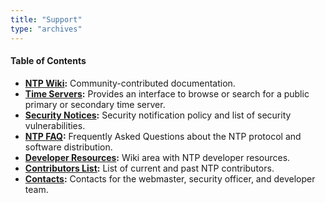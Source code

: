 ```yaml
---
title: "Support"
type: "archives"
---
```


#### Table of Contents

*   **[NTP Wiki](http://support.ntp.org/support):** Community-contributed documentation.
*   **[Time Servers](http://support.ntp.org/servers):** Provides an interface to browse or search for a public primary or secondary time server.
* **[Security Notices](https://support.ntp.org/bin/view/Main/SecurityNotice):** Security notification policy and list of security vulnerabilities.
* **[NTP FAQ](/ntpfaq):** Frequently Asked Questions about the NTP protocol and software distribution.
* **[Developer Resources](https://support.ntp.org/bin/view/Dev/WebHome):** Wiki area with NTP developer resources.
* **[Contributors List](/contributorslist):** List of current and past NTP contributors.
* **[Contacts](/contact):** Contacts for the webmaster, security officer, and developer team.